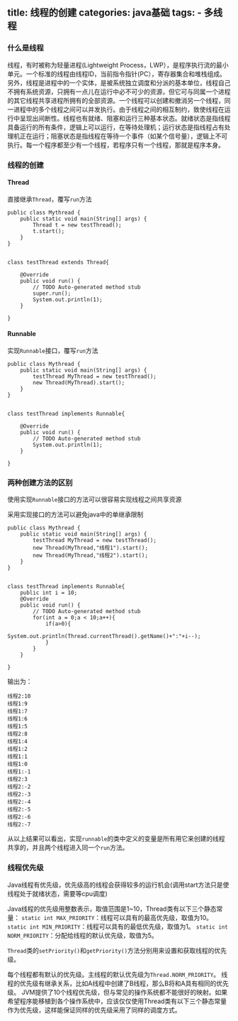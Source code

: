 title: 线程的创建
categories: java基础
tags: 
	- 多线程
---

### 什么是线程

线程，有时被称为轻量进程(Lightweight Process，LWP），是程序执行流的最小单元。一个标准的线程由线程ID，当前指令指针(PC），寄存器集合和堆栈组成。另外，线程是进程中的一个实体，是被系统独立调度和分派的基本单位，线程自己不拥有系统资源，只拥有一点儿在运行中必不可少的资源，但它可与同属一个进程的其它线程共享进程所拥有的全部资源。一个线程可以创建和撤消另一个线程，同一进程中的多个线程之间可以并发执行。由于线程之间的相互制约，致使线程在运行中呈现出间断性。线程也有就绪、阻塞和运行三种基本状态。就绪状态是指线程具备运行的所有条件，逻辑上可以运行，在等待处理机；运行状态是指线程占有处理机正在运行；阻塞状态是指线程在等待一个事件（如某个信号量），逻辑上不可执行。每一个程序都至少有一个线程，若程序只有一个线程，那就是程序本身。

### 线程的创建

#### Thread

直接继承`Thread`，覆写`run`方法

```
public class Mythread {
	public static void main(String[] args) {
		Thread t = new testThread();
		t.start();
	}
}


class testThread extends Thread{

	@Override
	public void run() {
		// TODO Auto-generated method stub
		super.run();
		System.out.println(1);
	}
	
}
```

#### Runnable

实现`Runnable`接口，覆写`run`方法

```
public class Mythread {
	public static void main(String[] args) {
		testThread MyThread = new testThread();
		new Thread(MyThread).start();
	}
}


class testThread implements Runnable{

	@Override
	public void run() {
		// TODO Auto-generated method stub
		System.out.println(1);
	}
	
}
```

### 两种创建方法的区别

使用实现`Runnable`接口的方法可以很容易实现线程之间共享资源

采用实现接口的方法可以避免java中的单继承限制

```
public class Mythread {
	public static void main(String[] args) {
		testThread MyThread = new testThread();
		new Thread(MyThread,"线程1").start();
		new Thread(MyThread,"线程2").start();
	}
}


class testThread implements Runnable{
	public int i = 10;
	@Override
	public void run() {
		// TODO Auto-generated method stub
		for(int a = 0;a < 10;a++){
			if(a>0){
				System.out.println(Thread.currentThread().getName()+":"+i--);
			}
		}
	}
	
}
```

输出为：

```
线程2:10
线程1:9
线程1:7
线程1:6
线程1:5
线程2:8
线程1:4
线程1:2
线程1:1
线程1:0
线程1:-1
线程2:3
线程2:-2
线程2:-3
线程2:-4
线程2:-5
线程2:-6
线程2:-7
```

从以上结果可以看出，实现`runnable`的类中定义的变量是所有用它来创建的线程共享的，并且两个线程进入同一个`run`方法。

### 线程优先级
Java线程有优先级，优先级高的线程会获得较多的运行机会(调用start方法只是使线程处于就绪状态，需要等cpu调度)

Java线程的优先级用整数表示，取值范围是1~10，Thread类有以下三个静态常量：
`static int MAX_PRIORITY`：线程可以具有的最高优先级，取值为10。
`static int MIN_PRIORITY`：线程可以具有的最低优先级，取值为1。
`static int NORM_PRIORITY`：分配给线程的默认优先级，取值为5。

`Thread`类的`setPriority()`和`getPriority()`方法分别用来设置和获取线程的优先级。

每个线程都有默认的优先级。主线程的默认优先级为`Thread.NORM_PRIORITY`。
线程的优先级有继承关系，比如A线程中创建了B线程，那么B将和A具有相同的优先级。
JVM提供了10个线程优先级，但与常见的操作系统都不能很好的映射。如果希望程序能移植到各个操作系统中，应该仅仅使用Thread类有以下三个静态常量作为优先级，这样能保证同样的优先级采用了同样的调度方式。